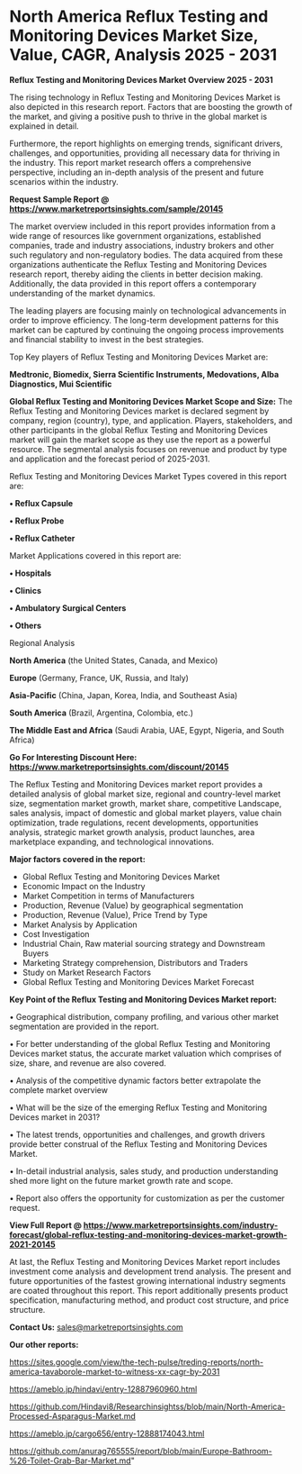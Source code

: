 # North America Reflux Testing and Monitoring Devices Market Size, Value, CAGR, Analysis 2025 - 2031

<Strong> Reflux Testing and Monitoring Devices Market Overview 2025 - 2031</strong>

The rising technology in Reflux Testing and Monitoring Devices Market is also depicted in this research report. Factors that are boosting the growth of the market, and giving a positive push to thrive in the global market is explained in detail.

Furthermore, the report highlights on emerging trends, significant drivers, challenges, and opportunities, providing all necessary data for thriving in the industry. This report market research offers a comprehensive perspective, including an in-depth analysis of the present and future scenarios within the industry.

<strong>Request Sample Report @ <a href=https://www.marketreportsinsights.com/sample/20145>https://www.marketreportsinsights.com/sample/20145</a></strong>

The market overview included in this report provides information from a wide range of resources like government organizations, established companies, trade and industry associations, industry brokers and other such regulatory and non-regulatory bodies. The data acquired from these organizations authenticate the Reflux Testing and Monitoring Devices research report, thereby aiding the clients in better decision making. Additionally, the data provided in this report offers a contemporary understanding of the market dynamics.

The leading players are focusing mainly on technological advancements in order to improve efficiency. The long-term development patterns for this market can be captured by continuing the ongoing process improvements and financial stability to invest in the best strategies.

Top Key players of Reflux Testing and Monitoring Devices Market are:

<strong>Medtronic, Biomedix, Sierra Scientific Instruments, Medovations, Alba Diagnostics, Mui Scientific</strong>

<strong><b>Global Reflux Testing and Monitoring Devices Market Scope and Size:</b></strong>
The Reflux Testing and Monitoring Devices market is declared segment by company, region (country), type, and application. Players, stakeholders, and other participants in the global Reflux Testing and Monitoring Devices market will gain the market scope as they use the report as a powerful resource. The segmental analysis focuses on revenue and product by type and application and the forecast period of 2025-2031.

Reflux Testing and Monitoring Devices Market Types covered in this report are:

<strong>• Reflux Capsule

• Reflux Probe

• Reflux Catheter</strong>

Market Applications covered in this report are:

<strong>• Hospitals

• Clinics

• Ambulatory Surgical Centers

• Others</strong> 

Regional Analysis

<strong>North America</strong> (the United States, Canada, and Mexico)

<strong>Europe</strong> (Germany, France, UK, Russia, and Italy)

<strong>Asia-Pacific</strong> (China, Japan, Korea, India, and Southeast Asia)

<strong>South America</strong> (Brazil, Argentina, Colombia, etc.)

<strong>The Middle East and Africa</strong> (Saudi Arabia, UAE, Egypt, Nigeria, and South Africa)

<strong>Go For Interesting Discount Here: <a href=https://www.marketreportsinsights.com/discount/20145>https://www.marketreportsinsights.com/discount/20145</a></strong>

The Reflux Testing and Monitoring Devices market report provides a detailed analysis of global market size, regional and country-level market size, segmentation market growth, market share, competitive Landscape, sales analysis, impact of domestic and global market players, value chain optimization, trade regulations, recent developments, opportunities analysis, strategic market growth analysis, product launches, area marketplace expanding, and technological innovations.

<strong><b>Major factors covered in the report:</b></strong>
<ul>
  <li>Global Reflux Testing and Monitoring Devices Market </li>
  <li>Economic Impact on the Industry</li>
  <li>Market Competition in terms of Manufacturers</li>
  <li>Production, Revenue (Value) by geographical segmentation</li>
  <li>Production, Revenue (Value), Price Trend by Type</li>
  <li>Market Analysis by Application</li>
  <li>Cost Investigation</li>
  <li>Industrial Chain, Raw material sourcing strategy and Downstream Buyers</li>
  <li>Marketing Strategy comprehension, Distributors and Traders</li>
  <li>Study on Market Research Factors</li>
  <li>Global Reflux Testing and Monitoring Devices Market Forecast</li>
</ul>

<strong><b>Key Point of the Reflux Testing and Monitoring Devices Market report:</b></strong>

• Geographical distribution, company profiling, and various other market segmentation are provided in the report.

• For better understanding of the global Reflux Testing and Monitoring Devices market status, the accurate market valuation which comprises of size, share, and revenue are also covered.

• Analysis of the competitive dynamic factors better extrapolate the complete market overview

• What will be the size of the emerging Reflux Testing and Monitoring Devices market in 2031?

• The latest trends, opportunities and challenges, and growth drivers provide better construal of the Reflux Testing and Monitoring Devices Market.

• In-detail industrial analysis, sales study, and production understanding shed more light on the future market growth rate and scope.

• Report also offers the opportunity for customization as per the customer request.

<strong><b>View Full Report @ <a href=https://www.marketreportsinsights.com/industry-forecast/global-reflux-testing-and-monitoring-devices-market-growth-2021-20145>https://www.marketreportsinsights.com/industry-forecast/global-reflux-testing-and-monitoring-devices-market-growth-2021-20145</a></b></strong>


At last, the Reflux Testing and Monitoring Devices Market report includes investment come analysis and development trend analysis. The present and future opportunities of the fastest growing international industry segments are coated throughout this report. This report additionally presents product specification, manufacturing method, and product cost structure, and price structure.

<strong>Contact Us:</strong>
sales@marketreportsinsights.com

<strong>Our other reports:</strong>

<a href=https://sites.google.com/view/the-tech-pulse/treding-reports/north-america-tavaborole-market-to-witness-xx-cagr-by-2031>https://sites.google.com/view/the-tech-pulse/treding-reports/north-america-tavaborole-market-to-witness-xx-cagr-by-2031</a>

<a href=https://ameblo.jp/hindavi/entry-12887960960.html>https://ameblo.jp/hindavi/entry-12887960960.html</a>

<a href=https://github.com/Hindavi8/Researchinsightss/blob/main/North-America-Processed-Asparagus-Market.md>https://github.com/Hindavi8/Researchinsightss/blob/main/North-America-Processed-Asparagus-Market.md</a>

<a href=https://ameblo.jp/cargo656/entry-12888174043.html>https://ameblo.jp/cargo656/entry-12888174043.html</a>

<a href=https://github.com/anurag765555/report/blob/main/Europe-Bathroom-%26-Toilet-Grab-Bar-Market.md>https://github.com/anurag765555/report/blob/main/Europe-Bathroom-%26-Toilet-Grab-Bar-Market.md</a>"
